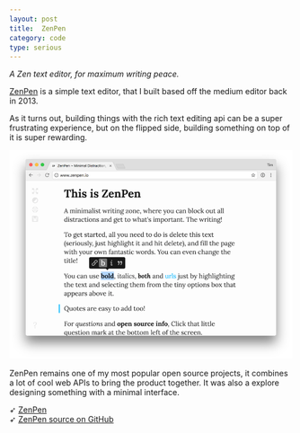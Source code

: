 ```yaml
---
layout: post
title:  ZenPen
category: code
type: serious
---
```


*A Zen text editor, for maximum writing peace.*

[ZenPen](http://www.zenpen.io/) is a simple text editor, that I built based off the medium editor back in 2013. 

As it turns out, building things with the rich text editing api can be a super frustrating experience, but on the flipped side, building something on top of it is super rewarding.

![ZenPen](/images/zenpen-1.png)

ZenPen remains one of my most popular open source projects, it combines a lot of cool web APIs to bring the product together. It was also a explore designing something with a minimal interface.

➶ [ZenPen](http://www.zenpen.io/)<br>
➶ [ZenPen source on GitHub](https://github.com/tholman/zenpen)